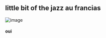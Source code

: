 ##  little bit of the jazz au francias 
![image](https://user-images.githubusercontent.com/11093953/153944975-e31b7920-5070-4971-8977-44ffadfca3c6.png)
#### oui  
